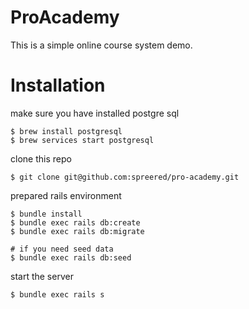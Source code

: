 # ProAcademy
This is a simple online course system demo.

# Installation

make sure you have installed postgre sql

```
$ brew install postgresql
$ brew services start postgresql
```

clone this repo

```
$ git clone git@github.com:spreered/pro-academy.git

```

prepared rails environment 

```
$ bundle install
$ bundle exec rails db:create
$ bundle exec rails db:migrate

# if you need seed data
$ bundle exec rails db:seed
```

start the server

```
$ bundle exec rails s
```


